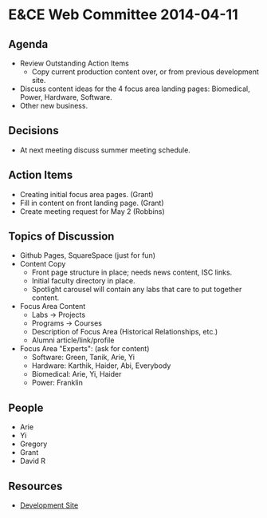 # E&CE Web Committee 2014-04-11

## Agenda

* Review Outstanding Action Items
	* Copy current production content over, or from previous development site.
* Discuss content ideas for the 4 focus area landing pages: Biomedical, Power, Hardware, Software.
* Other new business.

## Decisions

* At next meeting discuss summer meeting schedule.

## Action Items

* Creating initial focus area pages. (Grant)
* Fill in content on front landing page. (Grant)
* Create meeting request for May 2 (Robbins)

## Topics of Discussion

* Github Pages, SquareSpace (just for fun)
* Content Copy
	* Front page structure in place; needs news content, ISC links.
	* Initial faculty directory in place.
	* Spotlight carousel will contain any labs that care to put together content.
* Focus Area Content
	* Labs -> Projects
	* Programs -> Courses
	* Description of Focus Area (Historical Relationships, etc.)
	* Alumni article/link/profile
* Focus Area "Experts": (ask for content)
	* Software: Green, Tanik, Arie, Yi
	* Hardware: Karthik, Haider, Abi, Everybody
	* Biomedical: Arie, Yi, Haider
	* Power: Franklin


## People

* Arie
* Yi
* Gregory
* Grant
* David R

## Resources

* [Development Site](http://wwwpj2.it.uab.edu/engineering/ece/)

